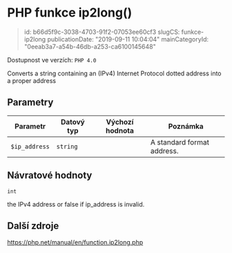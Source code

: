PHP funkce ip2long()
====================

> id: b66d5f9c-3038-4703-91f2-07053ee60cf3
> slugCS: funkce-ip2long
> publicationDate: "2019-09-11 10:04:04"
> mainCategoryId: "0eeab3a7-a54b-46db-a253-ca6100145648"

Dostupnost ve verzích: `PHP 4.0`

Converts a string containing an (IPv4) Internet Protocol dotted address into a proper address


Parametry
--------------

| Parametr | Datový typ | Výchozí hodnota | Poznámka |
|-----|-----|-----|-----|
| `$ip_address` | `string` |  | A standard format address. |


Návratové hodnoty
----------------

`int`

the IPv4 address or false if ip_address
is invalid.

Další zdroje
------------

https://php.net/manual/en/function.ip2long.php
